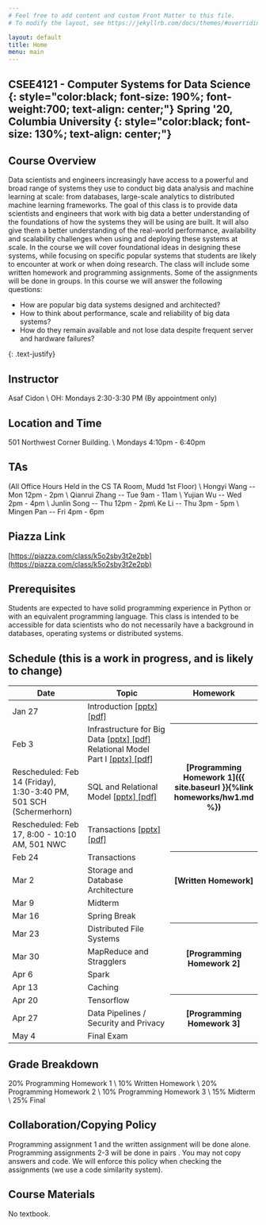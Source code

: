 ```yaml
---
# Feel free to add content and custom Front Matter to this file.
# To modify the layout, see https://jekyllrb.com/docs/themes/#overriding-theme-defaults

layout: default
title: Home
menu: main
---
```


CSEE4121 - Computer Systems for Data Science 
{: style="color:black; font-size: 190%; font-weight:700; text-align: center;"}
Spring '20, Columbia University
{: style="color:black; font-size: 130%; text-align: center;"}
----

## Course Overview
Data scientists and engineers increasingly have access to a powerful and broad range of systems they use to conduct big data analysis and machine learning at scale: from databases, large-scale analytics to distributed machine learning frameworks.
The goal of this class is to provide data scientists and engineers that work with big data a better understanding of the foundations of how the systems they will be using are built. It will also give them a better understanding of the real-world performance, availability and scalability challenges when using and deploying these systems at scale. In the course we will cover foundational ideas in designing these systems, while focusing on specific popular systems that students are likely to encounter at work or when doing research. The class will include some written homework and programming assignments. Some of the assignments will be done in groups.
In this course we will answer the following questions:
<ul>
  <li>How are popular big data systems designed and architected? </li>
  <li>How to think about performance, scale and reliability of big data systems? </li>
  <li>How do they remain available and not lose data despite frequent server and hardware failures? </li>
</ul>
{: .text-justify}

## Instructor
Asaf Cidon \\
OH: Mondays 2:30-3:30 PM (By appointment only)

## Location and Time
501 Northwest Corner Building. \\
Mondays 4:10pm - 6:40pm

## TAs
(All Office Hours Held in the CS TA Room, Mudd 1st Floor) \\
Hongyi Wang -- Mon 12pm - 2pm \\
Qianrui Zhang -- Tue 9am - 11am \\
Yujian Wu -- Wed 2pm - 4pm \\
Junlin Song -- Thu 12pm - 2pm\\
Ke Li -- Thu 3pm - 5pm \\
Mingen Pan -- Fri 4pm - 6pm 

## Piazza Link
[https://piazza.com/class/k5o2sby3t2e2pb](https://piazza.com/class/k5o2sby3t2e2pb)

## Prerequisites
Students are expected to have solid programming experience in Python or with an equivalent programming language. This class is intended to be accessible for data scientists who do not necessarily have a background in databases, operating systems or distributed systems.

## Schedule (this is a work in progress, and is likely to change)


<table>
<colgroup>
<col width="33%" />
<col width="45%" />
<col width="22%" />
</colgroup>
<thead>
<tr class="header">
<th>Date</th>
<th>Topic</th>
<th>Homework</th>
</tr>
</thead>
<tbody>
<tr>
<td markdown="span">Jan 27</td>
<td markdown="span">Introduction <a href="https://github.com/CS-W4121/cs-w4121.github.io/blob/master/slides/Topic%201%20-%20intro%20and%20rules%20of%20thumb%20part%20I.pptx">[pptx]<a href="https://github.com/CS-W4121/cs-w4121.github.io/blob/master/slides/Topic%201%20-%20intro%20and%20rules%20of%20thumb%20part%20I.pdf">[pdf]</a></td>

</tr>
<tr>
<td markdown="span">Feb 3</td>
<td markdown="span">Infrastructure for Big Data <a href="https://github.com/CS-W4121/cs-w4121.github.io/blob/master/slides/Topic%201%20-%20intro%20and%20rules%20of%20thumb%20part%20II.pptx"> [pptx]<a href="https://github.com/CS-W4121/cs-w4121.github.io/blob/master/slides/Topic%201%20-%20intro%20and%20rules%20of%20thumb%20part%20II.pdf"> [pdf]</a> Relational Model Part I <a href="https://github.com/CS-W4121/cs-w4121.github.io/blob/master/slides/Topic%202%20-%20relational%20model%20part%20I.pptx"> [pptx]<a href="https://github.com/CS-W4121/cs-w4121.github.io/blob/master/slides/Topic%202%20-%20relational%20model%20part%20I.pdf"> [pdf] </a></td>
<th rowspan="3" markdown="1">[Programming Homework 1]({{ site.baseurl }}{%link homeworks/hw1.md %})</th>
<!---
<th rowspan="3" markdown="1">[Programming Homework 1]</th>
-->
</tr>
<tr>
<td markdown="span">Rescheduled: Feb 14 (Friday), 1:30-3:40 PM, 501 SCH (Schermerhorn)</td>
<td markdown="span">SQL and Relational Model <a href="https://github.com/CS-W4121/cs-w4121.github.io/blob/master/slides/Topic%202%20-%20relational%20model%20part%20II.pptx"> [pptx] <a href="https://github.com/CS-W4121/cs-w4121.github.io/blob/master/slides/Topic%202%20-%20relational%20model%20part%20II.pdf"> [pdf] </a>  </td>
</tr>
<tr>
<td markdown="span">Rescheduled: Feb 17, 8:00 - 10:10 AM, 501 NWC</td>
<td markdown="span">Transactions
  <a href="https://github.com/CS-W4121/cs-w4121.github.io/raw/master/slides/Topic%203%20-%20transactions%20and%20ACID.pptx"> [pptx]<a href="https://github.com/CS-W4121/cs-w4121.github.io/raw/master/slides/Topic%203%20-%20transactions%20and%20ACID.pdf"> [pdf] </a>  </td> 
</tr>
<tr>
<td markdown="span">Feb 24</td>
<td markdown="span">Transactions </td>
<th rowspan="3" markdown="1">[Written Homework]</th>
</tr>
<tr>
<td markdown="span">Mar 2</td>
<td markdown="span">Storage and Database Architecture </td>
</tr>
<tr>
<td markdown="span">Mar 9</td>
<td markdown="span">Midterm</td>
</tr>
<tr>
<td markdown="span">Mar 16</td>
<td markdown="span">Spring Break </td>
</tr>
<tr>
<td markdown="span">Mar 23</td>
<td markdown="span">Distributed File Systems</td>
<!---
<th rowspan="4" markdown="1">[Programming Homework 2]({{ site.baseurl }}{%link homeworks/hw2.md %})</th>
-->
<th rowspan="4" markdown="1">[Programming Homework 2]</th>
</tr>
<tr>
<td markdown="span">Mar 30</td>
<td markdown="span">MapReduce and Stragglers </td>
</tr>
<tr>
<td markdown="span">Apr 6</td>
<td markdown="span">Spark </td>
</tr>
<tr>
<td markdown="span">Apr 13</td>
<td markdown="span">Caching </td>
</tr>
<tr>
<td markdown="span">Apr 20</td>
<td markdown="span">Tensorflow </td>
<!---
<th rowspan="3" markdown="1">[Programming Homework 3]({{ site.baseurl }}{%link homeworks/hw3.md %})</th>
-->
<th rowspan="3" markdown="1">[Programming Homework 3]</th>
</tr>
<tr>
<td markdown="span">Apr 27</td>
<td markdown="span">Data Pipelines / Security and Privacy </td>
</tr>
<tr>
<td markdown="span">May 4</td>
<td markdown="span">Final Exam</td>
</tr>
</tbody>
</table>

## Grade Breakdown
20% Programming Homework 1 \\
10% Written Homework \\
20% Programming Homework 2 \\
10% Programming Homework 3 \\
15% Midterm \\
25% Final

## Collaboration/Copying Policy
Programming assignment 1 and the written assignment will be done alone. Programming assignments 2-3 will be done in pairs . You may not copy answers and code. We will enforce this policy when checking the assignments (we use a code similarity system).

## Course Materials
No textbook.
